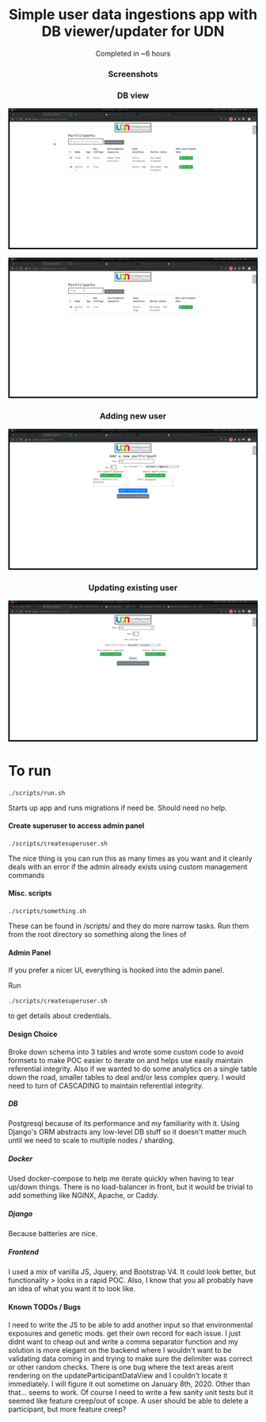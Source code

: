 <div align="center">

# Simple user data ingestions app with DB viewer/updater for UDN

Completed in ~6 hours

### Screenshots

### DB view

![](https://github.com/vladdoster/UDN-developer-test/blob/master/docs/assets/different_users.png)

![](https://github.com/vladdoster/UDN-developer-test/blob/master/docs/assets/search.png)

### Adding new user

![](https://github.com/vladdoster/UDN-developer-test/blob/master/docs/assets/new_user.png)

### Updating existing user

![](https://github.com/vladdoster/UDN-developer-test/blob/master/docs/assets/update_user.png)

</div>

# To run
```shell script
./scripts/run.sh
```
Starts up app and runs migrations if need be. Should need no help.


#### Create superuser to access admin panel
```shell script
./scripts/createsuperuser.sh
```
The nice thing is you can run this as many times as you want and it
cleanly deals with an error if the admin already exists using custom 
management commands

#### Misc. scripts
```shell script
./scripts/something.sh
```
These can be found in /scripts/ and they do more narrow tasks. Run them from the root directory so something
along the lines of 

#### Admin Panel
If you prefer a nicer UI, everything is hooked into the admin panel.

Run
```shell script
./scripts/createsuperuser.sh
```
to get details about credentials.

#### Design Choice
Broke down schema into 3 tables and wrote some custom code to avoid formsets to make POC easier to 
iterate on and helps use easily maintain referential integrity. Also if we wanted to do some analytics on a single table down 
the road, smaller tables to deal and/or less complex query. I would need to turn of CASCADING to maintain referential integrity.

##### DB
Postgresql because of its performance and my familiarity with it. Using Django's ORM abstracts any low-level DB stuff
so it doesn't matter much until we need to scale to multiple nodes / sharding.

##### Docker
Used docker-compose to help me iterate quickly when having to tear up/down things. There is no load-balancer in front, but it
would be trivial to add something like NGINX, Apache, or Caddy.

##### Django
Because batteries are nice.

##### Frontend
I used a mix of vanilla JS, Jquery, and Bootstrap V4. It could look better, but functionality > looks in a rapid POC. Also, I 
know that you all probably have an idea of what you want it to look like.

#### Known TODOs / Bugs
I need to write the JS to be able to add another input so that environmental exposures and genetic mods. get their own record for 
each issue. I just didnt want to cheap out and write a comma separator function and my solution is more elegant on the backend where
I wouldn't want to be validating data coming in and trying to make sure the delimiter was correct or other random checks. There is one bug where
the text areas arent rendering on the updateParticipantDataView and I couldn't locate it immediately. I will figure it out sometime on 
January 8th, 2020. Other than that... seems to work. Of course I need to write a few sanity unit tests but it seemed like feature creep/out of scope.
A user should be able to delete a participant, but more feature creep?
